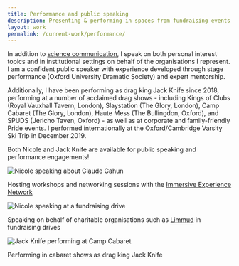 ```yaml
---
title: Performance and public speaking
description: Presenting & performing in spaces from fundraising events to cabaret performance
layout: work
permalink: /current-work/performance/
---
```

<link rel="stylesheet" type="text/css" href="{{site.baseurl}}/assets/threeimages.css">

In addition to <a href="{{ site.baseurl }}/current-work/science-communication/" class="">science communication</a>, I speak on both personal interest topics and in institutional settings on behalf of the organisations I represent. I am a confident public speaker with experience developed through stage performance (Oxford University Dramatic Society) and expert mentorship.

Additionally, I have been performing as drag king Jack Knife since 2018, performing at a number of acclaimed drag shows - including Kings of Clubs (Royal Vauxhall Tavern, London), Slaystation (The Glory, London), Camp Cabaret (The Glory, London), Haute Mess (The Bullingdon, Oxford), and SPUDS (Jericho Taven, Oxford) - as well as at corporate and family-friendly Pride events. I performed internationally at the Oxford/Cambridge Varsity Ski Trip in December 2019.

Both Nicole and Jack Knife are available for public speaking and performance engagements!

<div class="threeimages">
    <div class="image-item">
        <img src="{{ site.baseurl }}/assets/images/perf4-ien.jpg" alt="Nicole speaking about Claude Cahun" />
        <p>Hosting workshops and networking sessions with the <a href="https://immersiveexperience.network/">Immersive Experience Network</a></p>
    </div>
    <div class="image-item">
        <img src="{{ site.baseurl }}/assets/images/perf2-limmud.jpg" alt="Nicole speaking at a fundraising drive" />
        <p>Speaking on behalf of charitable organisations such as <a href="https://limmud.org/">Limmud</a> in fundraising drives</p>
    </div>
    <div class="image-item">
        <img src="{{ site.baseurl }}/assets/images/perf3-jk.jpg" alt="Jack Knife performing at Camp Cabaret" />
        <p>Performing in cabaret shows as drag king Jack Knife</p>
    </div>
</div>

